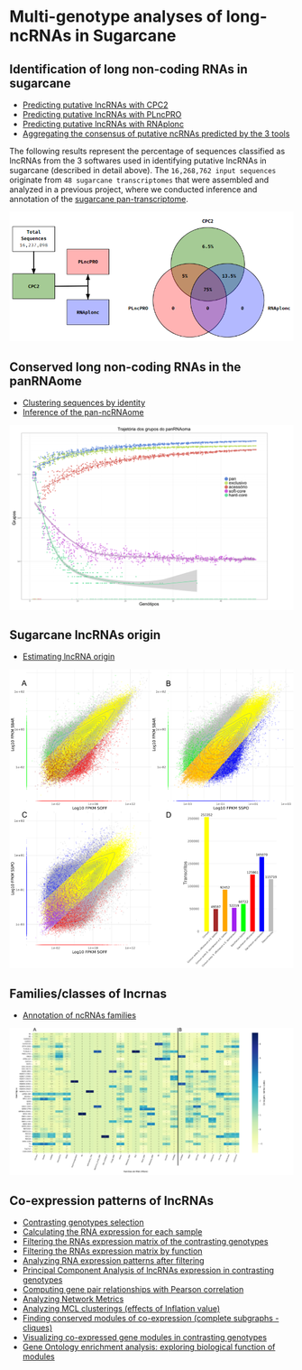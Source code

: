 # Multi-genotype analyses of long-ncRNAs in Sugarcane

## Identification of long non-coding RNAs in sugarcane
* [Predicting putative lncRNAs with CPC2](https://github.com/labbces/sugarcane_RNAome/wiki/Predicting-putative-lncRNAs-with-CPC2)
* [Predicting putative lncRNAs with PLncPRO](https://github.com/labbces/sugarcane_RNAome/wiki/Predicting-putative-lncRNAs-with-PLncPRO)
* [Predicting putative lncRNAs with RNAplonc](https://github.com/labbces/sugarcane_RNAome/wiki/Predicting-putative-lncRNAs-with-RNAplonc)
* [Aggregating the consensus of putative ncRNAs predicted by the 3 tools](https://github.com/labbces/sugarcane_RNAome/wiki/Aggregating-the-consensus-of-putative-ncRNAs-predicted-by-the-3-tools)

The following results represent the percentage of sequences classified as lncRNAs from the 3 softwares used in identifying putative lncRNAs in sugarcane (described in detail above). The `16,268,762 input sequences` originate from `48 sugarcane transcriptomes` that were assembled and analyzed in a previous project, where we conducted inference and annotation of the [sugarcane pan-transcriptome](https://github.com/labbces/SCPT).

![predicting_lncRNAs_results](https://github.com/labbces/sugarcane_RNAome/blob/main/images/predicting_lncRNAs_results.PNG)

## Conserved long non-coding RNAs in the panRNAome
* [Clustering sequences by identity](https://github.com/labbces/sugarcane_RNAome/wiki/Clustering-sequences-by-identity)
* [Inference of the pan-ncRNAome](https://github.com/labbces/sugarcane_RNAome/wiki/Inference-of-the-pan%E2%80%90ncRNAome)

![panRNAomeGroupsTrajectory_0.8.png](https://github.com/labbces/sugarcane_RNAome/blob/main/scripts/panTrajectory/panRNAome/panRNAomeGroupsTrajectory_0.8.png)

## Sugarcane lncRNAs origin
* [Estimating lncRNA origin](https://github.com/labbces/sugarcane_RNAome/wiki/Estimating-lncRNA-origin)

![sequenceConservation_lncRNA_log10.png](https://github.com/labbces/sugarcane_RNAome/blob/main/scripts/sequenceConservation/plot/sequenceConservation_lncRNA_log10.png)

## Families/classes of lncrnas
* [Annotation of ncRNAs families](https://github.com/labbces/sugarcane_RNAome/wiki/Annotation-of-ncRNAs-families)

![infernal_cpclncrnas_families_48_normalized_annotation.png](https://github.com/labbces/sugarcane_RNAome/blob/main/scripts/runInfernal/panRNAomeRfamFamilies.png)

## Co-expression patterns of lncRNAs
* [Contrasting genotypes selection](https://github.com/labbces/sugarcane_RNAome/wiki/Contrasting-genotypes-selection)
* [Calculating the RNA expression for each sample](https://github.com/labbces/sugarcane_RNAome/wiki/Calculating-the-RNA-expression-for-each-sample)
* [Filtering the RNAs expression matrix of the contrasting genotypes](https://github.com/labbces/sugarcane_RNAome/wiki/Filtering-the-RNAs-expression-matrix-of-the-contrasting-genotypes)
* [Filtering the RNAs expression matrix by function](https://github.com/labbces/sugarcane_RNAome/wiki/Filtering-the-RNAs-expression-matrix-by-function)
* [Analyzing RNA expression patterns after filtering](https://github.com/labbces/sugarcane_RNAome/wiki/Analyzing-RNA-expression-patterns-after-filtering)
* [Principal Component Analysis of lncRNAs expression in contrasting genotypes](https://github.com/labbces/sugarcane_RNAome/wiki/Principal-Component-Analysis-of-lncRNAs-expression-in-contrasting-genotypes)
* [Computing gene pair relationships with Pearson correlation](https://github.com/labbces/sugarcane_RNAome/wiki/Computing-gene-pair-relationships-with-Pearson-correlation)
* [Analyzing Network Metrics](https://github.com/labbces/sugarcane_RNAome/wiki/Analyzing-Network-Metrics)
* [Analyzing MCL clusterings (effects of Inflation value)](https://github.com/labbces/sugarcane_RNAome/wiki/Analyzing-MCL-clusterings-(effects-of-Inflation-value))
* [Finding conserved modules of co-expression (complete subgraphs - cliques)](https://github.com/labbces/sugarcane_RNAome/wiki/Finding-conserved-modules-of-co%E2%80%90expression-(complete-subgraphs-%E2%80%90-cliques))
* [Visualizing co-expressed gene modules in contrasting genotypes](https://github.com/labbces/sugarcane_RNAome/wiki/Visualizing-co%E2%80%90expressed-gene-modules-in-contrasting-genotypes)
* [Gene Ontology enrichment analysis: exploring biological function of modules](https://github.com/labbces/sugarcane_RNAome/wiki/Gene-Ontology-enrichment-analysis:-exploring-biological-function-of-modules)
